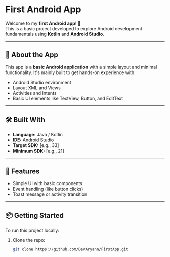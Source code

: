# First Android App

Welcome to my **first Android app**! 📱  
This is a basic project developed to explore Android development fundamentals using **Kotlin** and **Android Studio**.

---

## 🚀 About the App

This app is a **basic Android application** with a simple layout and minimal functionality. It's mainly built to get hands-on experience with:

- Android Studio environment
- Layout XML and Views
- Activities and Intents
- Basic UI elements like TextView, Button, and EditText

---

## 🛠 Built With

- **Language:** Java / Kotlin  
- **IDE:** Android Studio  
- **Target SDK:** [e.g., 33]  
- **Minimum SDK:** [e.g., 21]  
---

## 🧪 Features

- Simple UI with basic components
- Event handling (like button clicks)
- Toast message or activity transition

---

## 📦 Getting Started

To run this project locally:

1. Clone the repo:
   ```bash
   git clone https://github.com/DevAryann/FirstApp.git
